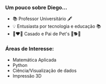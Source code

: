 ### Um pouco sobre Diego...

- 📚 Professor Universitário 🖋
- 💡 Entusiasta por tecnologia e educação 📚
- 👩‍❤️‍👨 Casado e Pai de Pet's 🐶🐕🐩


### Áreas de Interesse:

- Matemática Aplicada
- Python
- Ciência/Visualização de dados
- Impressão 3D
